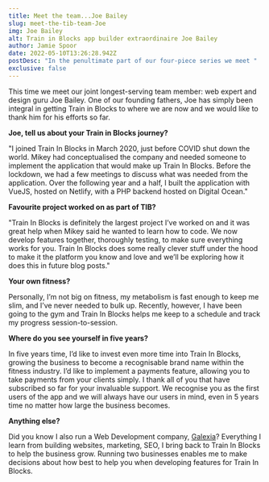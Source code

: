 ```yaml
---
title: Meet the team...Joe Bailey
slug: meet-the-tib-team-Joe
img: Joe Bailey
alt: Train in Blocks app builder extraordinaire Joe Bailey
author: Jamie Spoor
date: 2022-05-10T13:26:28.942Z
postDesc: "In the penultimate part of our four-piece series we meet "
exclusive: false
---
```

This time we meet our joint longest-serving team member: web expert and design guru Joe Bailey. One of our founding fathers, Joe has simply been integral in getting Train in Blocks to where we are now and we would like to thank him for his efforts so far.

**Joe, tell us about your Train in Blocks journey?** 

"I joined Train In Blocks in March 2020, just before COVID shut down the world. Mikey had conceptualised the company and needed someone to implement the application that would make up Train In Blocks. Before the lockdown, we had a few meetings to discuss what was needed from the application. Over the following year and a half, I built the application with VueJS, hosted on Netlify, with a PHP backend hosted on Digital Ocean." 

**Favourite project worked on as part of TIB?**

"Train In Blocks is definitely the largest project I’ve worked on and it was great help when Mikey said he wanted to learn how to code. We now develop features together, thoroughly testing, to make sure everything works for you. Train In Blocks does some really clever stuff under the hood to make it the platform you know and love and we’ll be exploring how it does this in future blog posts."

**Your own fitness?**

Personally, I’m not big on fitness, my metabolism is fast enough to keep me slim, and I’ve never needed to bulk up. Recently, however, I have been going to the gym and Train In Blocks helps me keep to a schedule and track my progress session-to-session.

**Where do you see yourself in five years?** 

In five years time, I’d like to invest even more time into Train In Blocks, growing the business to become a recognisable brand name within the fitness industry. I’d like to implement a payments feature, allowing you to take payments from your clients simply. I thank all of you that have subscribed so far for your invaluable support. We recognise you as the first users of the app and we will always have our users in mind, even in 5 years time no matter how large the business becomes.

**Anything else?** 

Did you know I also run a Web Development company, [Galexia](https://galexia.agency/ "https\://galexia.agency/")? Everything I learn from building websites, marketing, SEO, I bring back to Train In Blocks to help the business grow. Running two businesses enables me to make decisions about how best to help you when developing features for Train In Blocks.